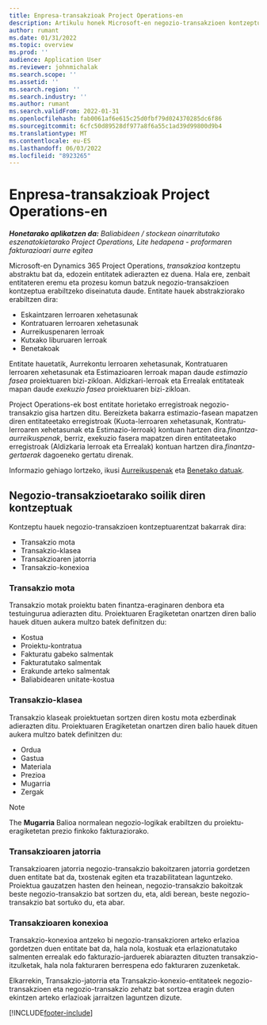 ```yaml
---
title: Enpresa-transakzioak Project Operations-en
description: Artikulu honek Microsoft-en negozio-transakzioen kontzeptuaren ikuspegi orokorra eskaintzen du Dynamics 365 Project Operations.
author: rumant
ms.date: 01/31/2022
ms.topic: overview
ms.prod: ''
audience: Application User
ms.reviewer: johnmichalak
ms.search.scope: ''
ms.assetid: ''
ms.search.region: ''
ms.search.industry: ''
ms.author: rumant
ms.search.validFrom: 2022-01-31
ms.openlocfilehash: fab0061af6e615c25d0fbf79d024370285dc6f86
ms.sourcegitcommit: 6cfc50d89528df977a8f6a55c1ad39d99800d9b4
ms.translationtype: MT
ms.contentlocale: eu-ES
ms.lasthandoff: 06/03/2022
ms.locfileid: "8923265"
---
```

# <a name="business-transactions-in-project-operations"></a>Enpresa-transakzioak Project Operations-en

_**Honetarako aplikatzen da:** Baliabideen / stockean oinarritutako eszenatokietarako Project Operations, Lite hedapena - proformaren fakturazioari aurre egitea_

Microsoft-en Dynamics 365 Project Operations, *transakzioa* kontzeptu abstraktu bat da, edozein entitatek adierazten ez duena. Hala ere, zenbait entitateren eremu eta prozesu komun batzuk negozio-transakzioen kontzeptua erabiltzeko diseinatuta daude. Entitate hauek abstrakziorako erabiltzen dira:

- Eskaintzaren lerroaren xehetasunak
- Kontratuaren lerroaren xehetasunak
- Aurreikuspenaren lerroak
- Kutxako liburuaren lerroak
- Benetakoak

Entitate hauetatik, Aurrekontu lerroaren xehetasunak, Kontratuaren lerroaren xehetasunak eta Estimazioaren lerroak mapan daude *estimazio fasea* proiektuaren bizi-zikloan. Aldizkari-lerroak eta Errealak entitateak mapan daude *exekuzio fasea* proiektuaren bizi-zikloan.

Project Operations-ek bost entitate horietako erregistroak negozio-transakzio gisa hartzen ditu. Bereizketa bakarra estimazio-fasean mapatzen diren entitateetako erregistroak (Kuota-lerroaren xehetasunak, Kontratu-lerroaren xehetasunak eta Estimazio-lerroak) kontuan hartzen dira.*finantza-aurreikuspenak*, berriz, exekuzio fasera mapatzen diren entitateetako erregistroak (Aldizkaria lerroak eta Errealak) kontuan hartzen dira.*finantza-gertaerak* dagoeneko gertatu direnak.

Informazio gehiago lortzeko, ikusi [Aurreikuspenak](../project-management/estimating-projects-overview.md) eta [Benetako datuak](actuals-overview.md).

## <a name="concepts-that-are-unique-to-business-transactions"></a>Negozio-transakzioetarako soilik diren kontzeptuak

Kontzeptu hauek negozio-transakzioen kontzeptuarentzat bakarrak dira:

- Transakzio mota
- Transakzio-klasea
- Transakzioaren jatorria
- Transakzio-konexioa

### <a name="transaction-type"></a>Transakzio mota

Transakzio motak proiektu baten finantza-eraginaren denbora eta testuingurua adierazten ditu. Proiektuaren Eragiketetan onartzen diren balio hauek dituen aukera multzo batek definitzen du:

- Kostua
- Proiektu-kontratua
- Fakturatu gabeko salmentak
- Fakturatutako salmentak
- Erakunde arteko salmentak
- Baliabidearen unitate-kostua

### <a name="transaction-class"></a>Transakzio-klasea

Transakzio klaseak proiektuetan sortzen diren kostu mota ezberdinak adierazten ditu. Proiektuaren Eragiketetan onartzen diren balio hauek dituen aukera multzo batek definitzen du:

- Ordua
- Gastua
- Materiala
- Prezioa
- Mugarria
- Zergak

> [!NOTE]
> The **Mugarria** Balioa normalean negozio-logikak erabiltzen du proiektu-eragiketetan prezio finkoko fakturaziorako.

### <a name="transaction-origin"></a>Transakzioaren jatorria

Transakzioaren jatorria negozio-transakzio bakoitzaren jatorria gordetzen duen entitate bat da, txostenak egiten eta trazabilitatean laguntzeko. Proiektua gauzatzen hasten den heinean, negozio-transakzio bakoitzak beste negozio-transakzio bat sortzen du, eta, aldi berean, beste negozio-transakzio bat sortuko du, eta abar.

### <a name="transaction-connection"></a>Transakzioaren konexioa

Transakzio-konexioa antzeko bi negozio-transakzioren arteko erlazioa gordetzen duen entitate bat da, hala nola, kostuak eta erlazionatutako salmenten errealak edo fakturazio-jarduerek abiarazten dituzten transakzio-itzulketak, hala nola fakturaren berrespena edo fakturaren zuzenketak.

Elkarrekin, Transakzio-jatorria eta Transakzio-konexio-entitateek negozio-transakzioen eta negozio-transakzio zehatz bat sortzea eragin duten ekintzen arteko erlazioak jarraitzen laguntzen dizute.

[!INCLUDE[footer-include](../includes/footer-banner.md)]
